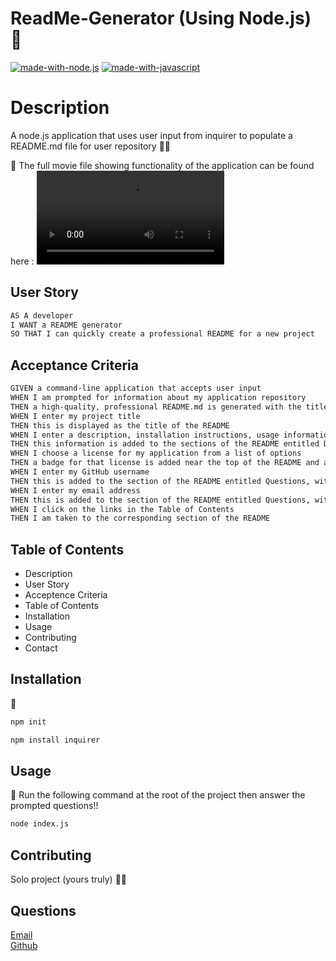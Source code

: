 # ReadMe-Generator (Using Node.js) :pinched_fingers:

[![made-with-node.js](https://img.shields.io/badge/Made%20with-Node-1f425f.svg)](https://nodejs.org/en/)
[![made-with-javascript](https://img.shields.io/badge/Made%20with-Javascript-1f425f.svg)](https://javascript.plainenglish.io)

# Description 

A node.js application that uses user input from inquirer to populate a README.md file for user repository :genie_man:

🎥 The full movie file showing functionality of the application can be found here : ![alt text](./assets/readmegenWalkthrough.webm)

## User Story

```md
AS A developer
I WANT a README generator
SO THAT I can quickly create a professional README for a new project
```

## Acceptance Criteria

```md
GIVEN a command-line application that accepts user input
WHEN I am prompted for information about my application repository
THEN a high-quality, professional README.md is generated with the title of my project and sections entitled Description, Table of Contents, Installation, Usage, License, Contributing, Tests, and Questions
WHEN I enter my project title
THEN this is displayed as the title of the README
WHEN I enter a description, installation instructions, usage information, contribution guidelines, and test instructions
THEN this information is added to the sections of the README entitled Description, Installation, Usage, Contributing, and Tests
WHEN I choose a license for my application from a list of options
THEN a badge for that license is added near the top of the README and a notice is added to the section of the README entitled License that explains which license the application is covered under
WHEN I enter my GitHub username
THEN this is added to the section of the README entitled Questions, with a link to my GitHub profile
WHEN I enter my email address
THEN this is added to the section of the README entitled Questions, with instructions on how to reach me with additional questions
WHEN I click on the links in the Table of Contents
THEN I am taken to the corresponding section of the README
```

## Table of Contents
* Description
* User Story
* Acceptence Criteria
* Table of Contents
* Installation
* Usage
* Contributing
* Contact

## Installation
:closed_lock_with_key:

```md
npm init

npm install inquirer 

```
## Usage 
:dna:
Run the following command at the root of the project then answer the prompted questions!!

```md
node index.js
```
## Contributing 
Solo project (yours truly) :man_cartwheeling:

## Questions 
[Email](mailto:jamesthomaspatmore7@gmail.com)
</br>
[Github](https://github.com/jamestpatmore)
